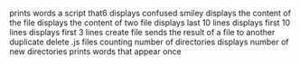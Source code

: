 prints words
a script that6 displays confused smiley
displays the content of the file
displays the content of two file
displays last 10 lines
displays first 10 lines
displays first 3 lines
create file
sends the result of a file to another
duplicate
delete .js files
counting number of directories
displays number of new directories
prints words that appear once
